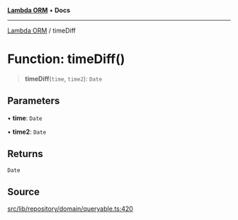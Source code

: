[**Lambda ORM**](../README.md) • **Docs**

***

[Lambda ORM](../README.md) / timeDiff

# Function: timeDiff()

> **timeDiff**(`time`, `time2`): `Date`

## Parameters

• **time**: `Date`

• **time2**: `Date`

## Returns

`Date`

## Source

[src/lib/repository/domain/queryable.ts:420](https://github.com/lambda-orm/lambdaorm-base/blob/75309e81097991935956cdab867faba6428c498c/src/lib/repository/domain/queryable.ts#L420)
